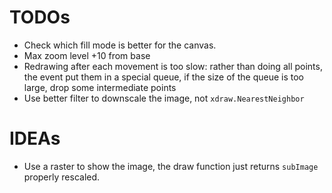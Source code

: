 # TODOs

* Check which fill mode is better for the canvas.
* Max zoom level +10 from base
* Redrawing after each movement is too slow:
    rather than doing all points,
    the event put them in a special queue,
    if the size of the queue is too large,
    drop some intermediate points
* Use better filter to downscale the image, not `xdraw.NearestNeighbor`

# IDEAs

* Use a raster to show the image,
  the draw function just returns `subImage` properly rescaled.
